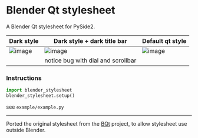 # Blender Qt stylesheet

A Blender Qt stylesheet for PySide2.  

| Dark style |  Dark style + dark title bar |  Default qt style  |
| -- | -- | -- | 
| ![image](https://github.com/hannesdelbeke/blender-qt-stylesheet/assets/3758308/56a571ba-e2de-4dfb-acb2-a835cff4d91b) | ![image](https://github.com/hannesdelbeke/blender-qt-stylesheet/assets/3758308/a9a5ecb4-7096-4380-aae0-b97de3768989) | ![image](https://github.com/hannesdelbeke/blender-qt-stylesheet/assets/3758308/046fd91f-6061-4892-9cff-072f1ea32bf4) |
 | | notice bug with dial and scrollbar | |

### Instructions
```python
import blender_stylesheet
blender_stylesheet.setup()
```
see `example/example.py`


---
Ported the original stylesheet from the [BQt](https://github.com/techartorg/bqt) project, to allow stylesheet use outside Blender.
